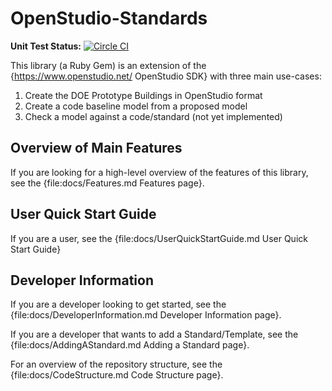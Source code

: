 # OpenStudio-Standards

**Unit Test Status:** [![Circle CI](https://circleci.com/gh/NREL/openstudio-standards/tree/master.svg?style=svg)](https://circleci.com/gh/NREL/openstudio-standards/tree/master)

This library (a Ruby Gem) is an extension of the {https://www.openstudio.net/ OpenStudio SDK} with three main use-cases:

1. Create the DOE Prototype Buildings in OpenStudio format
2. Create a code baseline model from a proposed model
3. Check a model against a code/standard (not yet implemented)

## Overview of Main Features
If you are looking for a high-level overview of the features of this library, see the {file:docs/Features.md Features page}.

## User Quick Start Guide

If you are a user, see the {file:docs/UserQuickStartGuide.md User Quick Start Guide}

## Developer Information

If you are a developer looking to get started, see the {file:docs/DeveloperInformation.md Developer Information page}.

If you are a developer that wants to add a Standard/Template, see the {file:docs/AddingAStandard.md Adding a Standard page}.

For an overview of the repository structure, see the {file:docs/CodeStructure.md Code Structure page}.
